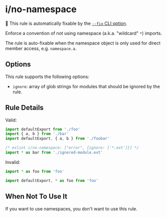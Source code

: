 # i/no-namespace

🔧 This rule is automatically fixable by the [`--fix` CLI option](https://eslint.org/docs/latest/user-guide/command-line-interface#--fix).

<!-- end auto-generated rule header -->

Enforce a convention of not using namespace (a.k.a. "wildcard" `*`) imports.

The rule is auto-fixable when the namespace object is only used for direct member access, e.g. `namespace.a`.

## Options

This rule supports the following options:

- `ignore`: array of glob strings for modules that should be ignored by the rule.

## Rule Details

Valid:

```js
import defaultExport from './foo'
import { a, b } from './bar'
import defaultExport, { a, b } from './foobar'
```

```js
/* eslint i/no-namespace: ["error", {ignore: ['*.ext']}] */
import * as bar from './ignored-module.ext'
```

Invalid:

```js
import * as foo from 'foo'
```

```js
import defaultExport, * as foo from 'foo'
```

## When Not To Use It

If you want to use namespaces, you don't want to use this rule.
